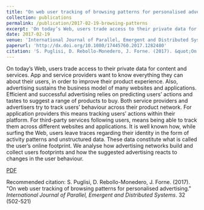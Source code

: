 ```yaml
---
title: "On web user tracking of browsing patterns for personalised advertising."
collection: publications
permalink: /publication/2017-02-19-browsing-patterns
excerpt: 'On today’s Web, users trade access to their private data for content and services.'
date: 2017-02-19
venue: 'International Journal of Parallel, Emergent and Distributed Systems'
paperurl: 'http://dx.doi.org/10.1080/17445760.2017.1282480'
citation: 'S. Puglisi, D. Rebollo-Monedero, J. Forne. (2017). &quot;On web user tracking of browsing patterns for personalised advertising.&quot; <i>International Journal of Parallel, Emergent and Distributed Systems</i>. 32 (502-521)'
---
```

On today’s Web, users trade access to their private data for content and services. App and service providers want to know everything they can about their users, in order to improve their product experience. Also, advertising sustains the business model of many websites and applications. Efficient and successful advertising relies on predicting users’ actions and tastes to suggest a range of products to buy. Both service providers and advertisers try to track users’ behaviour across their product network. For application providers this means tracking users’ actions within their platform. For third-party services following users, means being able to track them across different websites and applications. It is well known how, while surfing the Web, users leave traces regarding their identity in the form of activity patterns and unstructured data. These data constitute what is called the user’s online footprint. We analyse how advertising networks build and collect users footprints and how the suggested advertising reacts to changes in the user behaviour.

[PDF](http://dx.doi.org/10.1080/17445760.2017.1282480)

Recommended citation: S. Puglisi, D. Rebollo-Monedero, J. Forne. (2017). "On web user tracking of browsing patterns for personalised advertising." <i>International Journal of Parallel, Emergent and Distributed Systems</i>. 32 (502-521)